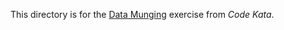 This directory is for the [Data Munging](http://codekata.com/kata/kata04-data-munging/) exercise from _Code Kata_.
